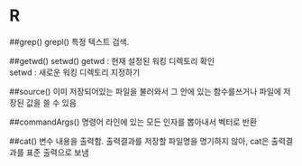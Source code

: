 # R

##grep() grepl()
특정 텍스트 검색.

##getwd() setwd()
getwd : 현재 설정된 워킹 디렉토리 확인   
setwd : 새로운 워킹 디렉토리 지정하기

##source()
이미 저장되어있는 파일을 불러와서 그 안에 있는 함수를쓰거나 파일에 저장된 값을 쓸 수 있음

##commandArgs()
명령어 라인에 있는 모든 인자를 뽑아내서 벡터로 반환

##cat()
변수 내용을 출력함. 출력결과를 저장할 파일명을 명기하지 않아, cat은 출력결과를 표준 출력으로 보냄

